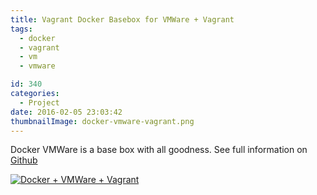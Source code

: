 ```yaml
---
title: Vagrant Docker Basebox for VMWare + Vagrant
tags:
  - docker
  - vagrant
  - vm
  - vmware

id: 340
categories:
  - Project
date: 2016-02-05 23:03:42
thumbnailImage: docker-vmware-vagrant.png
---
```


Docker VMWare is a base box with all goodness. See full information on [Github](https://github.com/yogendra/docker-vmware)

<!--more-->

[![](vagrant-docker-basebox-for-vmware-vagrant/docker-vmware-vagrant.png "Docker + VMWare + Vagrant")](vagrant-docker-basebox-for-vmware-vagrant/docker-vmware-vagrant.png)
